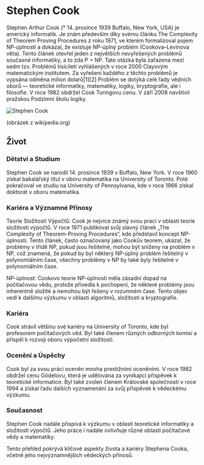 # Stephen Cook
Stephen Arthur Cook (* 14. prosince 1939 Buffalo, New York, USA) je americký informatik. Je znám především díky svému článku The Complexity of Theorem Proving Procedures z roku 1971, ve kterém formalizoval pojem NP-úplnosti a dokázal, že existuje NP-úplný problém (Cookova–Levinova věta). Tento článek otevřel jeden z největších nevyřešených problémů současné informatiky, a to zda P = NP. Tato otázka byla zařazena mezi sedm tzv. Problémů tisíciletí vyhlášených v roce 2000 Clayovým matematickým institutem. Za vyřešení každého z těchto problémů je vypsána odměna milion dolarů[1][2] Problém se dotýká celé řady vědních oborů — teoretické informatiky, matematiky, logiky, kryptografie, ale i filosofie. V roce 1982 obdržel Cook Turingovu cenu. V září 2008 navštívil pražskou Podzimní školu logiky.

![Stephen Cook](https://upload.wikimedia.org/wikipedia/commons/thumb/6/68/Prof.Cook.jpg/800px-Prof.Cook.jpg)

(obrázek z wikipedia.org)
## Život
### Dětství a Studium
Stephen Cook se narodil 14. prosince 1939 v Buffalo, New York. V roce 1960 získal bakalářský titul v oboru matematika na University of Toronto. Poté pokračoval ve studiu na University of Pennsylvania, kde v roce 1966 získal doktorát v oboru matematika.

### Kariéra a Významné Přínosy
Teorie Složitosti Výpočtů: Cook je nejvíce známý svou prací v oblasti teorie složitosti výpočtů. V roce 1971 publikoval svůj slavný článek „The Complexity of Theorem-Proving Procedures“, kde představil koncept NP-úplnosti. Tento článek, často označovaný jako Cookův teorem, ukázal, že problémy v třídě NP, pokud jsou řešitelné, mohou být sníženy na problém v NP, což znamená, že pokud by byl některý NP-úplný problém řešitelný v polynomiálním čase, všechny problémy v NP by také byly řešitelné v polynomiálním čase.

NP-úplnost: Cookovo teorie NP-úplnosti měla zásadní dopad na počítačovou vědu, protože přivedla k pochopení, že některé problémy jsou inherentně složité a nemohou být řešeny v rozumném čase. Tento objev vedl k dalšímu výzkumu v oblasti algoritmů, složitosti a kryptografie.

### Kariéra 
Cook strávil většinu své kariéry na University of Toronto, kde byl profesorem počítačových věd. Byl také členem různých odborných komisí a přispěl k rozvoji oboru výpočetní složitosti.

### Ocenění a Úspěchy
Cook byl za svou práci oceněn mnoha prestižními oceněními. V roce 1982 obdržel cenu Gödelovu, která je udělována za vynikající příspěvek k teoretické informatice. Byl také zvolen členem Královské společnosti v roce 1994 a získal řadu dalších vyznamenání za svůj příspěvek k vědeckému výzkumu.

### Současnost
Stephen Cook nadále přispívá k výzkumu v oblasti teoretické informatiky a složitosti výpočtů. Jeho práce i nadále ovlivňuje různé oblasti počítačové vědy a matematiky.

Tento přehled pokrývá klíčové aspekty života a kariéry Stephena Cooka, včetně jeho nejvýznamnějších vědeckých přínosů.
